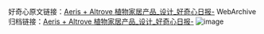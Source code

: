 好奇心原文链接：[Aeris + Altrove 植物家居产品_设计_好奇心日报-](https://www.qdaily.com/articles/8381.html)
WebArchive归档链接：[Aeris + Altrove 植物家居产品_设计_好奇心日报-](http://web.archive.org/web/20190623152727/https://www.qdaily.com/articles/8381.html)
![image](http://ww3.sinaimg.cn/large/007d5XDpgy1g3vczlyp0mj30u04kitn9)